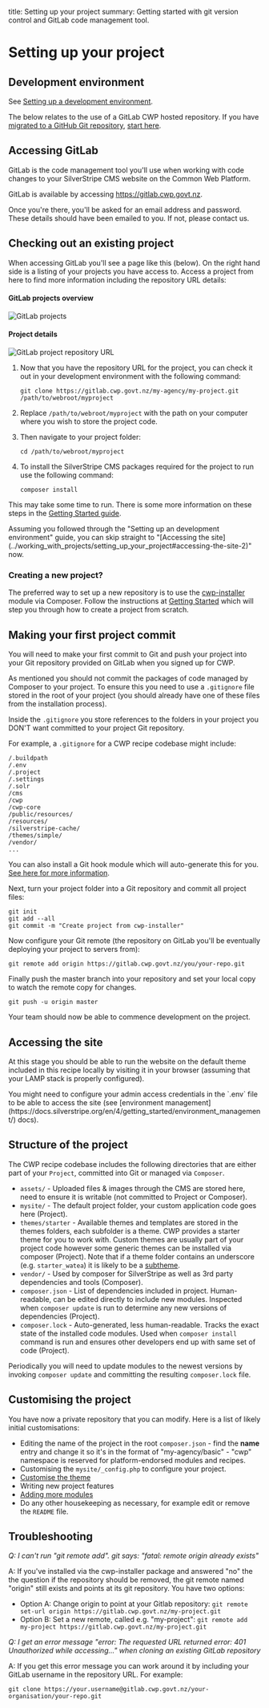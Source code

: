 title: Setting up your project
summary: Getting started with git version control and GitLab code management tool.

# Setting up your project

## Development environment

See [Setting up a development environment](/working_with_projects/setting_up_a_development_environment).

The below relates to the use of a GitLab CWP hosted repository. If you have [migrated to a GitHub Git repository](/working_with_projects/setting_up_your_project/#making-your-first-project-commit-2), [start here](https://help.github.com/articles/cloning-a-repository/).

## Accessing GitLab
GitLab is the code management tool you'll use when working with code changes to your SilverStripe CMS website on the Common Web Platform.

GitLab is available by accessing https://gitlab.cwp.govt.nz.

Once you're there, you'll be asked for an email address and password. These details should have been emailed to you. If not, please contact us.

## Checking out an existing project

When accessing GitLab you'll see a page like this (below). On the right hand side is a listing of your projects you have
access to. Access a project from here to find more information including the repository URL details:

#### GitLab projects overview
![GitLab projects](/_images/gitlab-projects.jpg)

#### Project details
![GitLab project repository URL](/_images/gitlab-project-repo-url.jpg)

1. Now that you have the repository URL for the project, you can check it out in your development environment with the 
following command:

    `git clone https://gitlab.cwp.govt.nz/my-agency/my-project.git /path/to/webroot/myproject`

2. Replace `/path/to/webroot/myproject` with the path on your computer where you wish to store the project code.

3. Then navigate to your project folder:
	
    `cd /path/to/webroot/myproject`

4. To install the SilverStripe CMS packages required for the project to run use the following command:

    `composer install`

This may take some time to run. There is some more information on these steps in the [Getting Started guide](../getting_started).

<div class="alert alert-info" markdown='1'>
Assuming you followed through the "Setting up an development environment" guide, you can skip straight to "[Accessing the site](../working_with_projects/setting_up_your_project#accessing-the-site-2)" now.
</div>

### Creating a new project?
The preferred way to set up a new repository is to use the
[cwp-installer](https://github.com/silverstripe/cwp-installer) module via Composer. Follow the instructions at [Getting Started](../getting_started) which will step you through how to create a project from scratch.

## Making your first project commit
You will need to make your first commit to Git and push your project into your Git repository provided on GitLab when you signed up for CWP.

As mentioned you should not commit the packages of code managed by Composer to your project. To ensure this you need to use a `.gitignore` file stored in the root of your project (you should already have one of these files from the installation process).

Inside the `.gitignore` you store references to the folders in your project you DON'T want committed to your project Git repository.

For example, a `.gitignore` for a CWP recipe codebase might include:

    /.buildpath
    /.env
    /.project
    /.settings
    /.solr
    /cms
    /cwp
    /cwp-core
    /public/resources/
    /resources/
    /silverstripe-cache/
    /themes/simple/
    /vendor/
    ...

You can also install a Git hook module which will auto-generate this for you. [See here for more information](https://docs.silverstripe.org/en/4/getting_started/composer/#installing-and-enabling-the-ssautogitignore-package).

Next, turn your project folder into a Git repository and commit all project files:

	git init
	git add --all
	git commit -m "Create project from cwp-installer"

Now configure your Git remote (the repository on GitLab you'll be eventually deploying your project to servers from):

	git remote add origin https://gitlab.cwp.govt.nz/you/your-repo.git

Finally push the master branch into your repository and set your local copy to watch the remote copy for changes.

	git push -u origin master

Your team should now be able to commence development on the project.

## Accessing the site
At this stage you should be able to run the website on the default theme included in this recipe locally by visiting it
in your browser (assuming that your LAMP stack is properly configured).

<div class="hint" markdown='1'>
You might need to configure your admin access credentials in the `.env` file to be able to access the
site (see [environment management](https://docs.silverstripe.org/en/4/getting_started/environment_management/) docs).
</div>

## Structure of the project
The CWP recipe codebase includes the following directories that are either part of your `Project`, committed into Git or managed via `Composer`.

 - `assets/` - Uploaded files & images through the CMS are stored here, need to ensure it is writable (not committed to Project or Composer).
 - `mysite/` - The default project folder, your custom application code goes here (Project).
 - `themes/starter` - Available themes and templates are stored in the themes folders, each subfolder is a theme. CWP provides a starter theme for you to work with. Custom themes are usually part of your project code however some generic themes can be installed via composer (Project). Note that if a theme folder contains an underscore (e.g. `starter_watea`) it is likely to be a [subtheme](https://docs.silverstripe.org/en/4/developer_guides/templates/themes/#developing-your-own-theme).
 - `vendor/` - Used by composer for SilverStripe as well as 3rd party dependencies and tools (Composer).
 - `composer.json` - List of dependencies included in project. Human-readable, can be edited directly to include new modules. Inspected when `composer update` is run to determine any new versions of dependencies (Project).
 - `composer.lock` - Auto-generated, less human-readable. Tracks the exact state of the installed code modules. Used when `composer install` command is run and ensures other developers end up with same set of code (Project).

Periodically you will need to update modules to the newest versions by invoking `composer update` and committing
the resulting `composer.lock` file.

## Customising the project
You have now a private repository that you can modify. Here is a list of likely initial customisations:

 * Editing the name of the project in the root `composer.json` - find the **name** entry and change it so it's in the
format of "my-agency/basic" - "cwp" namespace is reserved for platform-endorsed modules and recipes.
 * Customising the `mysite/_config.php` to configure your project.
 * [Customise the theme](customising_the_starter_theme/)
 * Writing new project features
 * [Adding more modules](working_with_modules)
 * Do any other housekeeping as necessary, for example edit or remove the `README` file.

## Troubleshooting

*Q: I can't run "git remote add". git says: "fatal: remote origin already exists"*

A: If you've installed via the cwp-installer package and answered "no" the the question if the repository should be removed, the git remote named "origin" still exists and points at its git repository. You have two options:

* Option A: Change origin to point at your Gitlab repository: `git remote set-url origin https://gitlab.cwp.govt.nz/my-project.git`
* Option B: Set a new remote, called e.g. "my-project": `git remote add my-project https://gitlab.cwp.govt.nz/my-project.git`

*Q: I get an error message "error: The requested URL returned error: 401 Unauthorized while accessing..." when cloning an existing GitLab repository*

A: If you get this error message you can work around it by including your GitLab username in the repository URL.
For example:
```
git clone https://your.username@gitlab.cwp.govt.nz/your-organisation/your-repo.git
```
